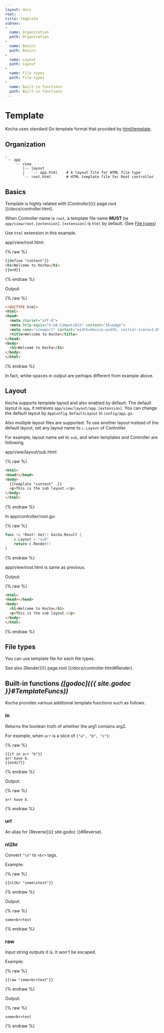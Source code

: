 ```yaml
---
layout: docs
root: ..
title: Template
subnav:
-
  name: Organization
  path: Organization
-
  name: Basics
  path: Basics
-
  name: Layout
  path: Layout
-
  name: File types
  path: File-types
-
  name: Built-in functions
  path: Built-in-functions
---
```


# Template <a id="Template"></a>

Kocha uses standard Go template format that provided by [html/template](http://golang.org/pkg/html/template/).

## Organization <a id="Organization"></a>

```
.
`-- app
    `-- view
        |-- layout
        |   `-- app.html    # A layout file for HTML file type
        `-- root.html       # HTML template file for Root controller
```

## Basics <a id="Basics"></a>

Template is highly related with [Controller]({{ page.root }}/docs/controller.html).

When Controller name is `root`, a template file name **MUST** be `app/view/root.[extension]`.
`[extension]` is `html` by default. (See [File types](#File-types))

Use `html` extension in this example.

app/view/root.html:

{% raw %}
```html
{{define "content"}}
<h1>Welcome to Kocha</h1>
{{end}}
```
{% endraw %}

Output:

{% raw %}
```html
<!DOCTYPE html>
<html>
<head>
  <meta charset="utf-8">
  <meta http-equiv="X-UA-Compatible" content="IE=edge">
  <meta name="viewport" content="width=device-width, initial-scale=1.0">
  <title>Welcome to Kocha</title>
</head>
<body>
  <h1>Welcome to Kocha</h1>
</body>
</html>
```
{% endraw %}

In fact, white-spaces in output are perhaps different from example above.

## Layout <a id="Layout"></a>

Kocha supports template layout and also enabled by default.
The default layout is `app`, it retrieves `app/view/layout/app.[extension]`.
You can change the default layout by `AppConfig.DefaultLayout` in `config/app.go`.

Also multiple layout files are supported.
To use another layout instead of the default layout, set any layout name to `c.Layout` of Controller.

For example, layout name set to `sub`, and when templates and Controller are following.

app/view/layout/sub.html:

{% raw %}
```html
<html>
<head></head>
<body>
  {{template "content" .}}
  <p>This is the sub layout.</p>
</body>
</html>
```
{% endraw %}

In app/controller/root.go:

{% raw %}
```go
func (c *Root) Get() kocha.Result {
    c.Layout = "sub"
    return c.Render()
}
```
{% endraw %}

app/view/root.html is same as previous.

Output:

{% raw %}
```html
<html>
<head></head>
<body>
  <h1>Welcome to Kocha</h1>
  <p>This is the sub layout.</p>
</body>
</html>
```
{% endraw %}

## File types <a id="File-types"></a>

You can use template file for each file types.

See also [Render]({{ page.root }}/docs/controller.html#Render).

## Built-in functions *([godoc]({{ site.godoc }}#TemplateFuncs))* <a id="Built-in-functions"></a>

Kocha provides various additional template functions such as follows.

### in

Returns the boolean truth of whether the arg1 contains arg2.

For example, when `arr` is a slice of `{"a", "b", "c"}`:

{% raw %}
```
{{if in arr "b"}}
arr have b.
{{endif}}
```
{% endraw %}

Output:

{% raw %}
```
arr have b.
```
{% endraw %}

### url

An alias for [Reverse]({{ site.godoc }}#Reverse).

### nl2br

Convert `"\n"` to `<br>` tags.

Example:

{% raw %}
```
{{nl2br "some\ntext"}}
```
{% endraw %}

Output:

{% raw %}
```
some<br>text
```
{% endraw %}

### raw

Input string outputs it is. It won't be escaped.

Example:

{% raw %}
```
{{raw "some<br>text"}}
```
{% endraw %}

Output:

{% raw %}
```
some<br>text
```
{% endraw %}

